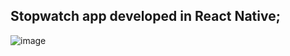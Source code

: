 ## Stopwatch app developed in React Native;

![image](https://user-images.githubusercontent.com/88240804/204142696-7f3ae1c5-e14c-41c3-8c8d-e2722324c100.png)
